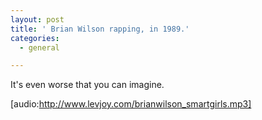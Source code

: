 ```yaml
---
layout: post
title: ' Brian Wilson rapping, in 1989.'
categories:
  - general

---
```


It's even worse that you can imagine.

[audio:http://www.levjoy.com/brianwilson_smartgirls.mp3]
